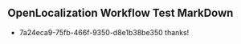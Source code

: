 ## OpenLocalization Workflow Test MarkDown
* 7a24eca9-75fb-466f-9350-d8e1b38be350 thanks!

<!--HONumber=Aug16_HO4-->


